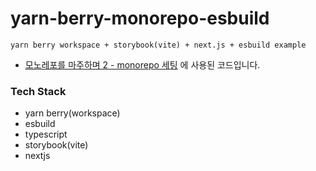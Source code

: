 # yarn-berry-monorepo-esbuild

```
yarn berry workspace + storybook(vite) + next.js + esbuild example
```

- [모노레포를 마주하며 2 - monorepo 세팅](https://devlog.juntae.kim/post/as-I-face-the-monorepo-2) 에 사용된 코드입니다.

### Tech Stack

- yarn berry(workspace)
- esbuild
- typescript
- storybook(vite)
- nextjs
